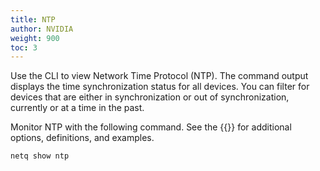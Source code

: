```yaml
---
title: NTP
author: NVIDIA
weight: 900
toc: 3
---
```

Use the CLI to view Network Time Protocol (NTP). The command output displays the time synchronization status for all devices. You can filter for devices that are either in synchronization or out of synchronization, currently or at a time in the past.

Monitor NTP with the following command. See the {{<link title="show/#netq-show-ntp" text="command line reference">}} for additional options, definitions, and examples.

```
netq show ntp
```